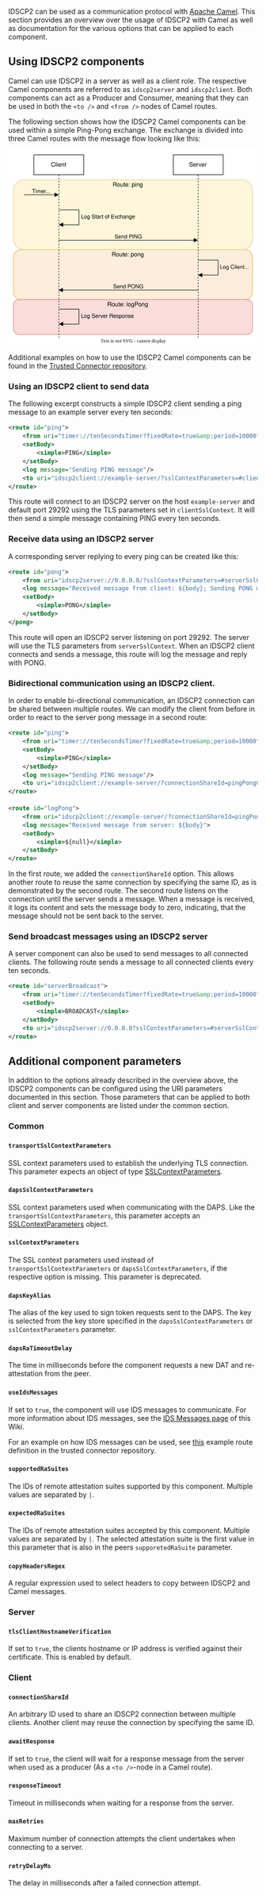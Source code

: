 IDSCP2 can be used as a communication protocol with [Apache Camel](https://camel.apache.org).
This section provides an overview over the usage of IDSCP2 with Camel as well as documentation for
the various options that can be applied to each component.

## Using IDSCP2 components

Camel can use IDSCP2 in a server as well as a client role.
The respective Camel components are referred to as `idscp2server` and `idscp2client`.
Both components can act as a Producer and Consumer, meaning that they can be used in both the
`<to />` and `<from />` nodes of Camel routes.

The following section shows how the IDSCP2 Camel components can be used within a simple Ping-Pong
exchange.
The exchange is divided into three Camel routes with the message flow looking like this:

![](images/camel-route.drawio.svg)

Additional examples on how to use the IDSCP2 Camel components can be found in the
[Trusted Connector repository](https://github.com/Fraunhofer-AISEC/trusted-connector/tree/master/examples/example-idscp2).

### Using an IDSCP2 client to send data

The following excerpt constructs a simple IDSCP2 client sending a ping message to an example
server every ten seconds:
```xml
<route id="ping">
    <from uri="timer://tenSecondsTimer?fixedRate=true&amp;period=10000"/>
    <setBody>
        <simple>PING</simple>
    </setBody>
    <log message="Sending PING message"/>
    <to uri="idscp2client://example-server/?sslContextParameters=#clientSslContext"/>
</route>
```
This route will connect to an IDSCP2 server on the host `example-server` and default port 29292
using the TLS parameters set in `clientSslContext`.
It will then send a simple message containing PING every ten seconds.

### Receive data using an IDSCP2 server

A corresponding server replying to every ping can be created like this:
```xml
<route id="pong">
    <from uri="idscp2server://0.0.0.0/?sslContextParameters=#serverSslContext"/>
    <log message="Received message from client: ${body}; Sending PONG message"/>
    <setBody>
        <simple>PONG</simple>
    </setBody>
</pong>
```
This route will open an IDSCP2 server listening on port 29292.
The server will use the TLS parameters from `serverSslContext`.
When an IDSCP2 client connects and sends a message, this route will log the message and reply with
PONG.

### Bidirectional communication using an IDSCP2 client.

In order to enable bi-directional communication, an IDSCP2 connection can be shared between
multiple routes.
We can modify the client from before in order to react to the server pong message in a second
route:
```xml
<route id="ping">
    <from uri="timer://tenSecondsTimer?fixedRate=true&amp;period=10000"/>
    <setBody>
        <simple>PING</simple>
    </setBody>
    <log message="Sending PING message"/>
    <to uri="idscp2client://example-server/?connectionShareId=pingPongClient,sslContextParameters=#clientSslContext"/>
</route>

<route id="logPong">
    <from uri="idscp2client://example-server/?connectionShareId=pingPongClient,sslContextParameters=#clientSslContext"/>
    <log message="Received message from server: ${body}">
    <setBody>
        <simple>${null}</simple>
    </setBody>
</route>
```
In the first route, we added the `connectionShareId` option.
This allows another route to reuse the same connection by specifying the same ID, as is
demonstrated by the second route.
The second route listens on the connection until the server sends a message.
When a message is received, it logs its content and sets the message body to zero, indicating, that
the message should not be sent back to the server.

### Send broadcast messages using an IDSCP2 server

A server component can also be used to send messages to all connected clients.
The following route sends a message to all connected clients every ten seconds.
```xml
<route id="serverBroadcast">
    <from uri="timer://tenSecondsTimer?fixedRate=true&amp;period=10000"/>
    <setBody>
        <simple>BROADCAST</simple>
    </setBody>
    <to uri="idscp2server://0.0.0.0?sslContextParameters=#serverSslContext">
</route>
```

## Additional component parameters

In addition to the options already described in the overview above, the IDSCP2 components can be configured using the URI parameters documented in this section.
Those parameters that can be applied to both client and server components are listed under the common section.

### Common

#### `transportSslContextParameters`

SSL context parameters used to establish the underlying TLS connection.
This parameter expects an object of type
[SSLContextParameters](https://www.javadoc.io/doc/org.apache.camel/camel-api/latest/org/apache/camel/support/jsse/SSLContextParameters.html).

#### `dapsSslContextParameters`

SSL context parameters used when communicating with the DAPS.
Like the `transportSslContextParameters`, this parameter accepts an
[SSLContextParameters](https://www.javadoc.io/doc/org.apache.camel/camel-api/latest/org/apache/camel/support/jsse/SSLContextParameters.html) object.

#### `sslContextParameters`

The SSL context parameters used instead of `transportSslContextParameters` or `dapsSslContextParameters`,
if the respective option is missing.
This parameter is deprecated.

#### `dapsKeyAlias`

The alias of the key used to sign token requests sent to the DAPS.
The key is selected from the key store specified in the `dapsSslContextParameters` or `sslContextParameters` parameter.

#### `dapsRaTimeoutDelay`

The time in milliseconds before the component requests a new DAT and re-attestation from the peer.

#### `useIdsMessages`

If set to `true`, the component will use IDS messages to communicate.
For more information about IDS messages, see the [IDS Messages page](IDS-Messages) of this Wiki.

For an example on how IDS messages can be used, see
[this](https://github.com/Fraunhofer-AISEC/trusted-connector/blob/master/examples/route-examples/demo-route.xml)
example route definition in the trusted connector repository.

#### `supportedRaSuites`

The IDs of remote attestation suites supported by this component.
Multiple values are separated by `|`.

#### `expectedRaSuites`

The IDs of remote attestation suites accepted by this component.
Multiple values are separated by `|`.
The selected attestation suite is the first value in this parameter that is also in the peers `supporetedRaSuite` parameter.

#### `copyHeadersRegex`

A regular expression used to select headers to copy between IDSCP2 and Camel messages.

### Server

#### `tlsClientHostnameVerification`

If set to `true`, the clients hostname or IP address is verified against their certificate.
This is enabled by default.

### Client

#### `connectionShareId`

An arbitrary ID used to share an IDSCP2 connection between multiple clients.
Another client may reuse the connection by specifying the same ID.

#### `awaitResponse`

If set to `true`, the client will wait for a response message from the server when used as a producer (As a `<to />`-node in a Camel route).

#### `responseTimeout`

Timeout in milliseconds when waiting for a response from the server.

#### `maxRetries`

Maximum number of connection attempts the client undertakes when connecting to a server.

#### `retryDelayMs`

The delay in milliseconds after a failed connection attempt.